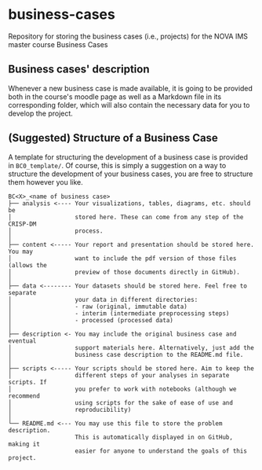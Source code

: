 # business-cases

Repository for storing the business cases (i.e., projects) for the NOVA IMS
master course Business Cases

## Business cases' description

Whenever a new business case is made available, it is going to be provided
both in the course's moodle page as well as a Markdown file in its
corresponding folder, which will also contain the necessary data for you to
develop the project.

## (Suggested) Structure of a Business Case

A template for structuring the development of a business case is provided
in `BC0_template/`. Of course, this is simply a suggestion on a way to
structure the development of your business cases, you are free to structure
them however you like.

```
BC<X>_<name of business case>
├── analysis <---- Your visualizations, tables, diagrams, etc. should be
│                  stored here. These can come from any step of the CRISP-DM
│                  process.
│
├── content <----- Your report and presentation should be stored here. You may
│                  want to include the pdf version of those files (allows the
│                  preview of those documents directly in GitHub).
│
├── data <-------- Your datasets should be stored here. Feel free to separate
│                  your data in different directories:
│                  - raw (original, immutable data)
│                  - interim (intermediate preprocessing steps) 
│                  - processed (processed data)
│
├── description <- You may include the original business case and eventual 
│                  support materials here. Alternatively, just add the
│                  business case description to the README.md file.
│
├── scripts <----- Your scripts should be stored here. Aim to keep the
│                  different steps of your analyses in separate scripts. If
│                  you prefer to work with notebooks (although we recommend
│                  using scripts for the sake of ease of use and
│                  reproducibility)
│
└── README.md <--- You may use this file to store the problem description.
                   This is automatically displayed in on GitHub, making it
                   easier for anyone to understand the goals of this project.
```
